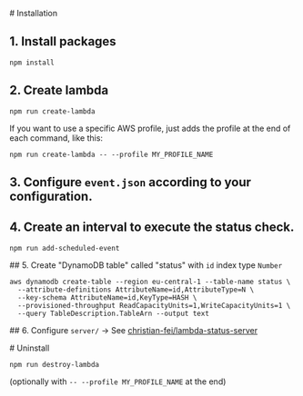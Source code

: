 # Installation
## 1. Install packages
```
npm install
```

## 2. Create lambda
```
npm run create-lambda
```

If you want to use a specific AWS profile, just adds the profile at the end of each command, like this:

```
npm run create-lambda -- --profile MY_PROFILE_NAME
```

## 3. Configure `event.json` according to your configuration.

## 4. Create an interval to execute the status check.
```
npm run add-scheduled-event
```

## 5. Create "DynamoDB table" called "status" with `id` index type `Number`

```
aws dynamodb create-table --region eu-central-1 --table-name status \
  --attribute-definitions AttributeName=id,AttributeType=N \
  --key-schema AttributeName=id,KeyType=HASH \
  --provisioned-throughput ReadCapacityUnits=1,WriteCapacityUnits=1 \
  --query TableDescription.TableArn --output text
```

## 6. Configure `server/` -> See [christian-fei/lambda-status-server](https://github.com/christian-fei/lambda-status-server)

# Uninstall
```
npm run destroy-lambda
```
(optionally with `-- --profile MY_PROFILE_NAME` at the end)
